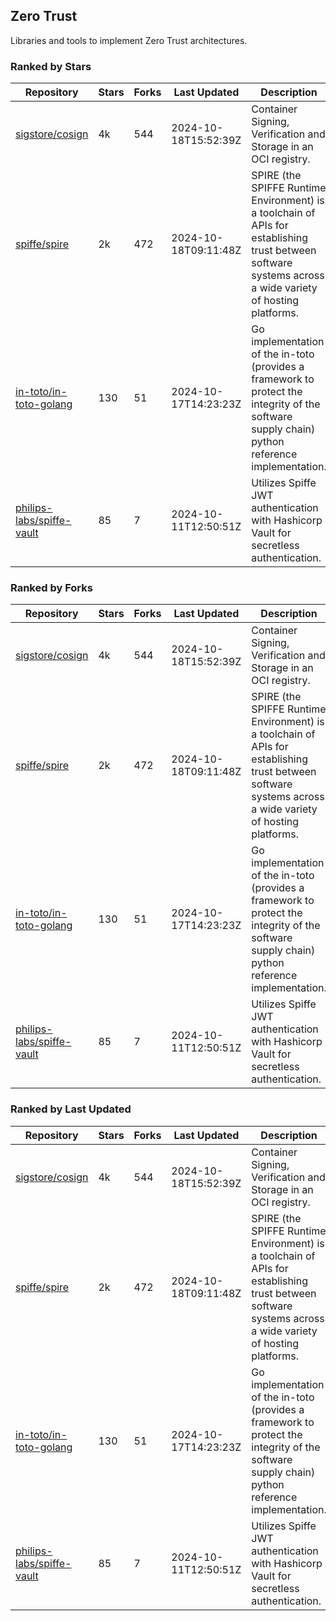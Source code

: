 ## Zero Trust

Libraries and tools to implement Zero Trust architectures.

### Ranked by Stars

| Repository | Stars | Forks | Last Updated | Description | 
|------------|-------|-------|--------------|-------------|
| [sigstore/cosign](https://github.com/sigstore/cosign) | 4k | 544 | 2024-10-18T15:52:39Z |  Container Signing, Verification and Storage in an OCI registry. |
| [spiffe/spire](https://github.com/spiffe/spire) | 2k | 472 | 2024-10-18T09:11:48Z |  SPIRE (the SPIFFE Runtime Environment) is a toolchain of APIs for establishing trust between software systems across a wide variety of hosting platforms. |
| [in-toto/in-toto-golang](https://github.com/in-toto/in-toto-golang) | 130 | 51 | 2024-10-17T14:23:23Z |  Go implementation of the in-toto (provides a framework to protect the integrity of the software supply chain) python reference implementation. |
| [philips-labs/spiffe-vault](https://github.com/philips-labs/spiffe-vault) | 85 | 7 | 2024-10-11T12:50:51Z |  Utilizes Spiffe JWT authentication with Hashicorp Vault for secretless authentication. |

### Ranked by Forks

| Repository | Stars | Forks | Last Updated | Description | 
|------------|-------|-------|--------------|-------------|
| [sigstore/cosign](https://github.com/sigstore/cosign) | 4k | 544 | 2024-10-18T15:52:39Z |  Container Signing, Verification and Storage in an OCI registry. |
| [spiffe/spire](https://github.com/spiffe/spire) | 2k | 472 | 2024-10-18T09:11:48Z |  SPIRE (the SPIFFE Runtime Environment) is a toolchain of APIs for establishing trust between software systems across a wide variety of hosting platforms. |
| [in-toto/in-toto-golang](https://github.com/in-toto/in-toto-golang) | 130 | 51 | 2024-10-17T14:23:23Z |  Go implementation of the in-toto (provides a framework to protect the integrity of the software supply chain) python reference implementation. |
| [philips-labs/spiffe-vault](https://github.com/philips-labs/spiffe-vault) | 85 | 7 | 2024-10-11T12:50:51Z |  Utilizes Spiffe JWT authentication with Hashicorp Vault for secretless authentication. |

### Ranked by Last Updated

| Repository | Stars | Forks | Last Updated | Description | 
|------------|-------|-------|--------------|-------------|
| [sigstore/cosign](https://github.com/sigstore/cosign) | 4k | 544 | 2024-10-18T15:52:39Z |  Container Signing, Verification and Storage in an OCI registry. |
| [spiffe/spire](https://github.com/spiffe/spire) | 2k | 472 | 2024-10-18T09:11:48Z |  SPIRE (the SPIFFE Runtime Environment) is a toolchain of APIs for establishing trust between software systems across a wide variety of hosting platforms. |
| [in-toto/in-toto-golang](https://github.com/in-toto/in-toto-golang) | 130 | 51 | 2024-10-17T14:23:23Z |  Go implementation of the in-toto (provides a framework to protect the integrity of the software supply chain) python reference implementation. |
| [philips-labs/spiffe-vault](https://github.com/philips-labs/spiffe-vault) | 85 | 7 | 2024-10-11T12:50:51Z |  Utilizes Spiffe JWT authentication with Hashicorp Vault for secretless authentication. |

